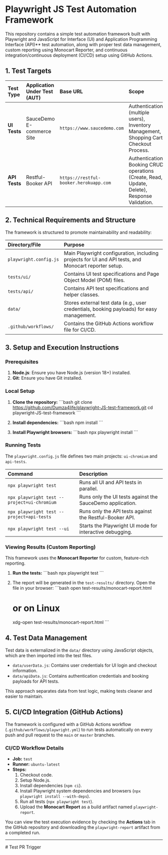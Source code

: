 # Playwright JS Test Automation Framework

This repository contains a simple test automation framework built with Playwright and JavaScript for Interface (UI) and Application Programming Interface (API)** test automation, along with proper test data management, custom reporting using Monocart Reporter, and continuous integration/continuous deployment (CI/CD) setup using GitHub Actions.

## 1. Test Targets

| Test Type | Application Under Test (AUT) | Base URL | Scope |
| :--- | :--- | :--- | :--- |
| **UI Tests** | SauceDemo E-commerce Site | `https://www.saucedemo.com` | Authentication (multiple users), Inventory Management, Shopping Cart, Checkout Process. |
| **API Tests** | Restful-Booker API | `https://restful-booker.herokuapp.com` | Authentication, Booking CRUD operations (Create, Read, Update, Delete), Response Validation. |

## 2. Technical Requirements and Structure

The framework is structured to promote maintainability and readability:

| Directory/File | Purpose |
| :--- | :--- |
| `playwright.config.js` | Main Playwright configuration, including projects for UI and API tests, and Monocart reporter setup. |
| `tests/ui/` | Contains UI test specifications and Page Object Model (POM) files. |
| `tests/api/` | Contains API test specifications and helper classes. |
| `data/` | Stores external test data (e.g., user credentials, booking payloads) for easy management. |
| `.github/workflows/` | Contains the GitHub Actions workflow file for CI/CD. |

## 3. Setup and Execution Instructions

### Prerequisites

1.  **Node.js**: Ensure you have Node.js (version 18+) installed.
2.  **Git**: Ensure you have Git installed.

### Local Setup

1.  **Clone the repository:**
    \`\`\`bash
    git clone https://github.com/Dumza4life/playwright-JS-test-framework.git
    cd playwright-JS-test-framework
    \`\`\`

2.  **Install dependencies:**
    \`\`\`bash
    npm install
    \`\`\`

3.  **Install Playwright browsers:**
    \`\`\`bash
    npx playwright install
    \`\`\`

### Running Tests

The `playwright.config.js` file defines two main projects: `ui-chromium` and `api-tests`.

| Command | Description |
| :--- | :--- |
| `npx playwright test` | Runs all UI and API tests in parallel. |
| `npx playwright test --project=ui-chromium` | Runs only the UI tests against the SauceDemo application. |
| `npx playwright test --project=api-tests` | Runs only the API tests against the Restful-Booker API. |
| `npx playwright test --ui` | Starts the Playwright UI mode for interactive debugging. |

### Viewing Results (Custom Reporting)

This framework uses the **Monocart Reporter** for custom, feature-rich reporting.

1.  **Run the tests:**
    \`\`\`bash
    npx playwright test
    \`\`\`

2.  The report will be generated in the `test-results/` directory. Open the file in your browser:
    \`\`\`bash
    open test-results/monocart-report.html
    # or on Linux
    xdg-open test-results/monocart-report.html
    \`\`\`

## 4. Test Data Management

Test data is externalized in the `data/` directory using JavaScript objects, which are then imported into the test files.

-   `data/userData.js`: Contains user credentials for UI login and checkout information.
-   `data/apiData.js`: Contains authentication credentials and booking payloads for API tests.

This approach separates data from test logic, making tests cleaner and easier to maintain.

## 5. CI/CD Integration (GitHub Actions)

The framework is configured with a GitHub Actions workflow (`.github/workflows/playwright.yml`) to run tests automatically on every push and pull request to the `main` or `master` branches.

### CI/CD Workflow Details

-   **Job:** `test`
-   **Runner:** `ubuntu-latest`
-   **Steps:**
    1.  Checkout code.
    2.  Setup Node.js.
    3.  Install dependencies (`npm ci`).
    4.  Install Playwright system dependencies and browsers (`npx playwright install --with-deps`).
    5.  Run all tests (`npx playwright test`).
    6.  Upload the **Monocart Report** as a build artifact named `playwright-report`.

You can view the test execution evidence by checking the **Actions** tab in the GitHub repository and downloading the `playwright-report` artifact from a completed run.

---


#   T e s t   P R   T r i g g e r 
 
 